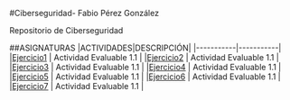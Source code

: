 #Ciberseguridad- Fabio Pérez González

Repositorio de Ciberseguridad

##ASIGNATURAS
|ACTIVIDADES|DESCRIPCIÓN|
|-----------|-----------|
|[Ejercicio1](Ejercicio1.md) | Actividad Evaluable 1.1  |
|[Ejercicio2](Ejercicio2.md) | Actividad Evaluable 1.1  |
|[Ejercicio3](Ejercicio3.md) | Actividad Evaluable 1.1  |
|[Ejercicio4](Ejercicio4.md) | Actividad Evaluable 1.1  |
|[Ejercicio5](Ejercicio5.md) | Actividad Evaluable 1.1  |
|[Ejercicio6](Ejercicio6.md) | Actividad Evaluable 1.1  |
|[Ejercicio7](Ejercicio7.md) | Actividad Evaluable 1.1  |

